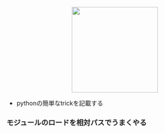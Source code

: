 <p align="center">
<img src="https://user-images.githubusercontent.com/8604827/63427757-da469f80-c450-11e9-97d3-3b7feadeed75.png" width="200px">
</p>

* pythonの簡単なtrickを記載する

### モジュールのロードを相対パスでうまくやる
